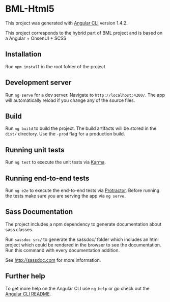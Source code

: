 # BML-Html5

This project was generated with [Angular CLI](https://github.com/angular/angular-cli) version 1.4.2.

This project corresponds to the hybrid part of BML project and is based on a Angular + OnsenUI + SCSS

## Installation

Run `npm install` in the root folder of the project

## Development server

Run `ng serve` for a dev server. Navigate to `http://localhost:4200/`. The app will automatically reload if you change any of the source files.

## Build

Run `ng build` to build the project. The build artifacts will be stored in the `dist/` directory. Use the `-prod` flag for a production build.

## Running unit tests

Run `ng test` to execute the unit tests via [Karma](https://karma-runner.github.io).

## Running end-to-end tests

Run `ng e2e` to execute the end-to-end tests via [Protractor](http://www.protractortest.org/).
Before running the tests make sure you are serving the app via `ng serve`.

## Sass Documentation

The project includes a npm dependency to generate documentation about sass classes.

Run `sassdoc src/` to generate the sassdoc/ folder which includes an html project which could be rendered in the browser to see the documentation. Run this command with every documentation addition.

See http://sassdoc.com for more information.

## Further help

To get more help on the Angular CLI use `ng help` or go check out the [Angular CLI README](https://github.com/angular/angular-cli/blob/master/README.md).
